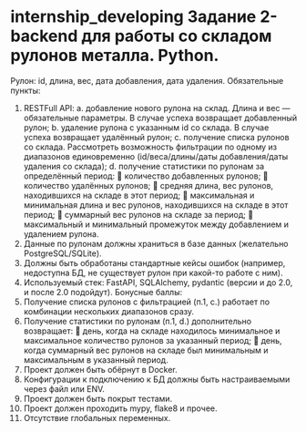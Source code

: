 # internship_developing Задание 2-backend для работы со складом рулонов металла. Python.

Рулон: id, длина, вес, дата добавления, дата удаления.
Обязательные пункты:
1. RESTFull API:
a. добавление нового рулона на склад. Длина и вес — обязательные 
параметры. В случае успеха возвращает добавленный рулон;
b. удаление рулона с указанным id со склада. В случае успеха возвращает 
удалённый рулон;
c. получение списка рулонов со склада. Рассмотреть возможность 
фильтрации по одному из диапазонов единовременно (id/веса/длины/даты 
добавления/даты удаления со склада);
d. получение статистики по рулонам за определённый период:
 количество добавленных рулонов;
 количество удалённых рулонов;
 средняя длина, вес рулонов, находившихся на складе в этот период;
 максимальная и минимальная длина и вес рулонов, находившихся на 
складе в этот период;
 суммарный вес рулонов на складе за период;
 максимальный и минимальный промежуток между добавлением и 
удалением рулона.
2. Данные по рулонам должны храниться в базе данных (желательно 
PostgreSQL/SQLite).
3. Должны быть обработаны стандартные кейсы ошибок (например, недоступна 
БД, не существует рулон при какой-то работе с ним).
4. Используемый стек: FastAPI, SQLAlchemy, pydantic (версии и до 2.0, и после 2.0 
подойдут).
Бонусные баллы:
1. Получение списка рулонов с фильтрацией (п.1, с.) работает по комбинации 
нескольких диапазонов сразу.
2. Получение статистики по рулонам (п.1, d.) дополнительно возвращает: 
 день, когда на складе находилось минимальное и максимальное 
количество рулонов за указанный период;
 день, когда суммарный вес рулонов на складе был минимальным и 
максимальным в указанный период.
3. Проект должен быть обёрнут в Docker.
4. Конфигурации к подключению к БД должны быть настраиваемыми через файл 
или ENV.
5. Проект должен быть покрыт тестами.
6. Проект должен проходить mypy, flake8 и прочее.
7. Отсутствие глобальных переменных.
